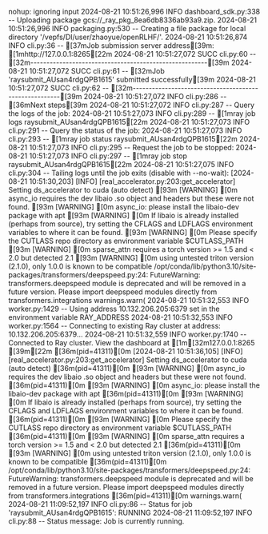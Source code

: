 nohup: ignoring input
2024-08-21 10:51:26,996	INFO dashboard_sdk.py:338 -- Uploading package gcs://_ray_pkg_8ea6db8336ab93a9.zip.
2024-08-21 10:51:26,996	INFO packaging.py:530 -- Creating a file package for local directory '/vepfs/DI/user/zhaoyue/openRLHF/'.
2024-08-21 10:51:26,874	INFO cli.py:36 -- [37mJob submission server address[39m: [1mhttp://127.0.0.1:8265[22m
2024-08-21 10:51:27,072	SUCC cli.py:60 -- [32m-------------------------------------------------------[39m
2024-08-21 10:51:27,072	SUCC cli.py:61 -- [32mJob 'raysubmit_AUsan4rdgQPB1615' submitted successfully[39m
2024-08-21 10:51:27,072	SUCC cli.py:62 -- [32m-------------------------------------------------------[39m
2024-08-21 10:51:27,072	INFO cli.py:286 -- [36mNext steps[39m
2024-08-21 10:51:27,072	INFO cli.py:287 -- Query the logs of the job:
2024-08-21 10:51:27,073	INFO cli.py:289 -- [1mray job logs raysubmit_AUsan4rdgQPB1615[22m
2024-08-21 10:51:27,073	INFO cli.py:291 -- Query the status of the job:
2024-08-21 10:51:27,073	INFO cli.py:293 -- [1mray job status raysubmit_AUsan4rdgQPB1615[22m
2024-08-21 10:51:27,073	INFO cli.py:295 -- Request the job to be stopped:
2024-08-21 10:51:27,073	INFO cli.py:297 -- [1mray job stop raysubmit_AUsan4rdgQPB1615[22m
2024-08-21 10:51:27,075	INFO cli.py:304 -- Tailing logs until the job exits (disable with --no-wait):
[2024-08-21 10:51:30,203] [INFO] [real_accelerator.py:203:get_accelerator] Setting ds_accelerator to cuda (auto detect)
[93m [WARNING] [0m async_io requires the dev libaio .so object and headers but these were not found.
[93m [WARNING] [0m async_io: please install the libaio-dev package with apt
[93m [WARNING] [0m If libaio is already installed (perhaps from source), try setting the CFLAGS and LDFLAGS environment variables to where it can be found.
[93m [WARNING] [0m Please specify the CUTLASS repo directory as environment variable $CUTLASS_PATH
[93m [WARNING] [0m sparse_attn requires a torch version >= 1.5 and < 2.0 but detected 2.1
[93m [WARNING] [0m using untested triton version (2.1.0), only 1.0.0 is known to be compatible
/opt/conda/lib/python3.10/site-packages/transformers/deepspeed.py:24: FutureWarning: transformers.deepspeed module is deprecated and will be removed in a future version. Please import deepspeed modules directly from transformers.integrations
  warnings.warn(
2024-08-21 10:51:32,553	INFO worker.py:1429 -- Using address 10.132.206.205:6379 set in the environment variable RAY_ADDRESS
2024-08-21 10:51:32,553	INFO worker.py:1564 -- Connecting to existing Ray cluster at address: 10.132.206.205:6379...
2024-08-21 10:51:32,559	INFO worker.py:1740 -- Connected to Ray cluster. View the dashboard at [1m[32m127.0.0.1:8265 [39m[22m
[36m(pid=41311)[0m [2024-08-21 10:51:36,105] [INFO] [real_accelerator.py:203:get_accelerator] Setting ds_accelerator to cuda (auto detect)
[36m(pid=41311)[0m [93m [WARNING] [0m async_io requires the dev libaio .so object and headers but these were not found.
[36m(pid=41311)[0m [93m [WARNING] [0m async_io: please install the libaio-dev package with apt
[36m(pid=41311)[0m [93m [WARNING] [0m If libaio is already installed (perhaps from source), try setting the CFLAGS and LDFLAGS environment variables to where it can be found.
[36m(pid=41311)[0m [93m [WARNING] [0m Please specify the CUTLASS repo directory as environment variable $CUTLASS_PATH
[36m(pid=41311)[0m [93m [WARNING] [0m sparse_attn requires a torch version >= 1.5 and < 2.0 but detected 2.1
[36m(pid=41311)[0m [93m [WARNING] [0m using untested triton version (2.1.0), only 1.0.0 is known to be compatible
[36m(pid=41311)[0m /opt/conda/lib/python3.10/site-packages/transformers/deepspeed.py:24: FutureWarning: transformers.deepspeed module is deprecated and will be removed in a future version. Please import deepspeed modules directly from transformers.integrations
[36m(pid=41311)[0m   warnings.warn(
2024-08-21 11:09:52,197	INFO cli.py:86 -- Status for job 'raysubmit_AUsan4rdgQPB1615': RUNNING
2024-08-21 11:09:52,197	INFO cli.py:88 -- Status message: Job is currently running.
